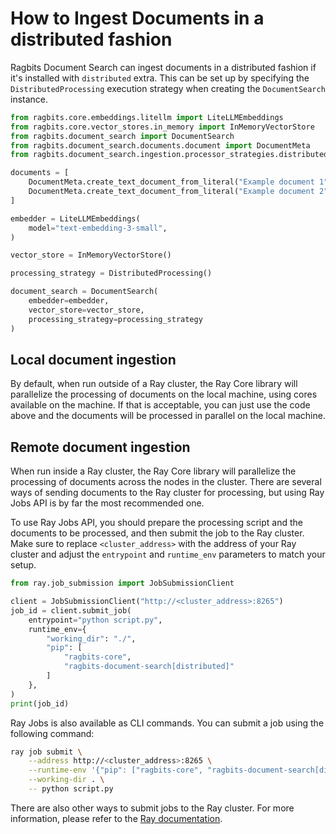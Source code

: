 # How to Ingest Documents in a distributed fashion

Ragbits Document Search can ingest documents in a distributed fashion if it's installed with `distributed` extra. This can be set up by specifying the `DistributedProcessing` execution strategy when creating the `DocumentSearch` instance.

```python
from ragbits.core.embeddings.litellm import LiteLLMEmbeddings
from ragbits.core.vector_stores.in_memory import InMemoryVectorStore
from ragbits.document_search import DocumentSearch
from ragbits.document_search.documents.document import DocumentMeta
from ragbits.document_search.ingestion.processor_strategies.distributed import DistributedProcessing

documents = [
    DocumentMeta.create_text_document_from_literal("Example document 1"),
    DocumentMeta.create_text_document_from_literal("Example document 2"),
]

embedder = LiteLLMEmbeddings(
    model="text-embedding-3-small",
)

vector_store = InMemoryVectorStore()

processing_strategy = DistributedProcessing()

document_search = DocumentSearch(
    embedder=embedder,
    vector_store=vector_store,
    processing_strategy=processing_strategy
)
```

## Local document ingestion

By default, when run outside of a Ray cluster, the Ray Core library will parallelize the processing of documents on the local machine, using cores available on the machine. If that is acceptable, you can just use the code above and the documents will be processed in parallel on the local machine.

## Remote document ingestion

When run inside a Ray cluster, the Ray Core library will parallelize the processing of documents across the nodes in the cluster. There are several ways of sending documents to the Ray cluster for processing, but using Ray Jobs API is by far the most recommended one.

To use Ray Jobs API, you should prepare the processing script and the documents to be processed, and then submit the job to the Ray cluster.
Make sure to replace `<cluster_address>` with the address of your Ray cluster and adjust the `entrypoint` and `runtime_env` parameters to match your setup.

```python
from ray.job_submission import JobSubmissionClient

client = JobSubmissionClient("http://<cluster_address>:8265")
job_id = client.submit_job(
    entrypoint="python script.py",
    runtime_env={
        "working_dir": "./",
        "pip": [
            "ragbits-core",
            "ragbits-document-search[distributed]"
        ]
    },
)
print(job_id)
```

Ray Jobs is also available as CLI commands. You can submit a job using the following command:

```bash
ray job submit \
    --address http://<cluster_address>:8265 \
    --runtime-env '{"pip": ["ragbits-core", "ragbits-document-search[distributed]"]}'\
    --working-dir . \
    -- python script.py
```

There are also other ways to submit jobs to the Ray cluster. For more information, please refer to the [Ray documentation](https://docs.ray.io/en/latest/ray-overview/index.html).